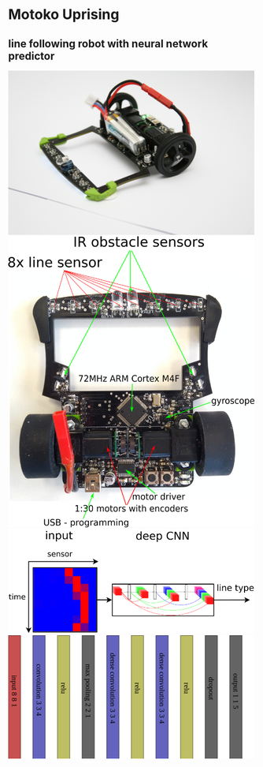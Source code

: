 # Motoko Uprising
## line following robot with neural network predictor

<img src="doc/images/robot.jpg" width="500">


<img src="doc/diagrams/motoko_uprising_hw.png" width="500">


<img src="doc/diagrams/line_classification.png" width="500">


<img src="doc/diagrams/line_following_net.png" width="500">

